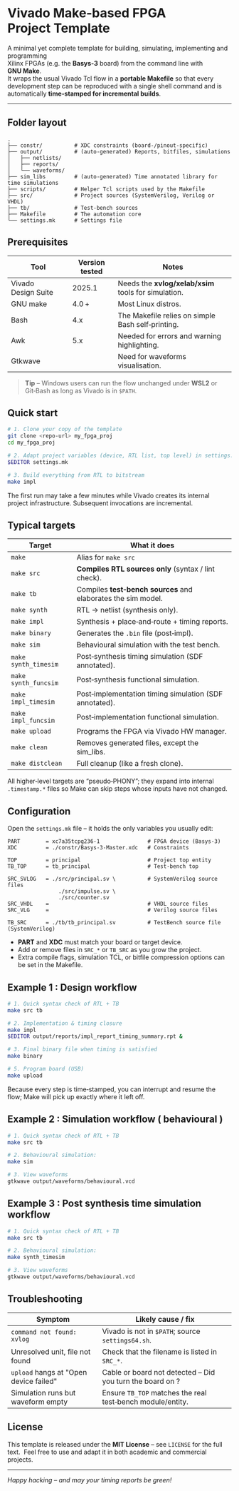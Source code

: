 # Vivado Make‑based FPGA Project Template

A minimal yet complete template for building, simulating, implementing and programming  
Xilinx FPGAs (e.g. the **Basys‑3** board) from the command line with **GNU Make**.  
It wraps the usual Vivado Tcl flow in a **portable Makefile** so that every development step can be reproduced with a single shell command and is automatically **time‑stamped for incremental builds**.

---

## Folder layout

```
.
├── constr/          # XDC constraints (board‑/pinout‑specific)
├── output/          # (auto‑generated) Reports, bitfiles, simulations
│   ├── netlists/
│   ├── reports/
│   └── waveforms/
├── sim_libs         # (auto-generated) Time annotated library for time simulations
├── scripts/         # Helper Tcl scripts used by the Makefile
├── src/             # Project sources (SystemVerilog, Verilog or VHDL)
├── tb/              # Test‑bench sources
├── Makefile         # The automation core
└── settings.mk      # Settings file

```

## Prerequisites

| Tool                | Version tested | Notes                                                                  |
|---------------------|----------------|------------------------------------------------------------------------|
| Vivado Design Suite | 2025.1         | Needs the **xvlog/xelab/xsim** tools for simulation.                   |
| GNU make            | 4.0 +          | Most Linux distros.                                                    |
| Bash                | 4.x            | The Makefile relies on simple Bash self‑printing.                      |
| Awk                 | 5.x            | Needed for errors and warning highlighting.                              |
| Gtkwave             |                | Need for waveforms visualisation.                                      |

> **Tip** – Windows users can run the flow unchanged under **WSL2** or Git‑Bash as long as Vivado is in `$PATH`.

## Quick start

```bash
# 1. Clone your copy of the template
git clone <repo‑url> my_fpga_proj
cd my_fpga_proj

# 2. Adapt project variables (device, RTL list, top level) in settings.mk
$EDITOR settings.mk

# 3. Build everything from RTL to bitstream
make impl
```

The first run may take a few minutes while Vivado creates its internal project infrastructure. Subsequent invocations are incremental.

## Typical targets

| Target               | What it does                                                     |
|----------------------|------------------------------------------------------------------|
| `make`               | Alias for `make src`                                             |
| `make src`           | **Compiles RTL sources only** (syntax / lint check).             |
| `make tb`            | Compiles **test‑bench sources** and elaborates the sim model.    |
| `make synth`         | RTL → netlist (synthesis only).                                  |
| `make impl`          | Synthesis + place‑and‑route + timing reports.                    |
| `make binary`        | Generates the `.bin` file (post‑impl).                           |
| `make sim`           | Behavioural simulation with the test bench.                      |
| `make synth_timesim` | Post‑synthesis timing simulation (SDF annotated).                |
| `make synth_funcsim` | Post‑synthesis functional simulation.                            |
| `make impl_timesim`  | Post‑implementation timing simulation (SDF annotated).           |
| `make impl_funcsim`  | Post‑implementation functional simulation.                       |
| `make upload`        | Programs the FPGA via Vivado HW manager.                         |
| `make clean`         | Removes generated files, except the sim_libs.                    |
| `make distclean`     | Full cleanup (like a fresh clone).                               |

All higher‑level targets are “pseudo‑PHONY”; they expand into internal `.timestamp.*` files so Make can skip steps whose inputs have not changed.

## Configuration

Open the `settings.mk` file – it holds the only variables you usually edit:

```make
PART        = xc7a35tcpg236-1               # FPGA device (Basys‑3)
XDC         = ./constr/Basys-3-Master.xdc   # Constraints

TOP         = principal                     # Project top entity
TB_TOP      = tb_principal                  # Test‑bench top

SRC_SVLOG   = ./src/principal.sv \          # SystemVerilog source files
                ./src/impulse.sv \
                ./src/counter.sv
SRC_VHDL    =                               # VHDL source files
SRC_VLG     =                               # Verilog source files

TB_SRC      = ./tb/tb_principal.sv          # TestBench source file (SystemVerilog)
```

* **PART** and **XDC** must match your board or target device.  
* Add or remove files in `SRC_*` or `TB_SRC` as you grow the project.  
* Extra compile flags, simulation TCL, or bitfile compression options can be set in the Makefile.

## Example 1 : Design workflow

```bash
# 1. Quick syntax check of RTL + TB
make src tb

# 2. Implementation & timing closure
make impl
$EDITOR output/reports/impl_report_timing_summary.rpt &

# 3. Final binary file when timing is satisfied
make binary

# 5. Program board (USB)
make upload
```

Because every step is time‑stamped, you can interrupt and resume the flow; Make will pick up exactly where it left off.

## Example 2 : Simulation workflow ( behavioural )

```bash
# 1. Quick syntax check of RTL + TB
make src tb

# 2. Behavioural simulation:
make sim

# 3. View waveforms
gtkwave output/waveforms/behavioural.vcd
```

## Example 3 : Post synthesis time simulation workflow

```bash
# 1. Quick syntax check of RTL + TB
make src tb

# 2. Behavioural simulation:
make synth_timesim 

# 3. View waveforms
gtkwave output/waveforms/behavioural.vcd
```

## Troubleshooting

| Symptom                                | Likely cause / fix                                            |
|----------------------------------------|---------------------------------------------------------------|
| `command not found: xvlog`             | Vivado is not in `$PATH`; source `settings64.sh`.             |
| Unresolved unit, file not found        | Check that the filename is listed in `SRC_*`.                 |
| `upload` hangs at "Open device failed" | Cable or board not detected – Did you turn the board on ?     |
| Simulation runs but waveform empty     | Ensure `TB_TOP` matches the real test‑bench module/entity.    |

## License

This template is released under the **MIT License** – see `LICENSE` for the full text. 
Feel free to use and adapt it in both academic and commercial projects.

---

*Happy hacking – and may your timing reports be green!*
